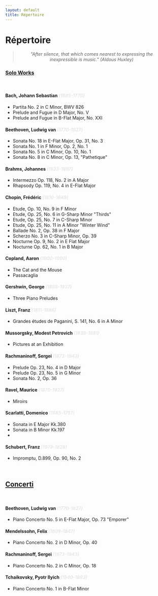 ```yaml
---
layout: default
title: Répertoire
---
```


<div class="post">
	<h1 class="pageTitle">Répertoire</h1>

<center>
	<blockquote><i>"After silence, that which comes nearest to expressing the inexpressible is music." (Aldous Huxley)</i></blockquote>
</center>

<h3><u>Solo Works</u></h3>
<br />

<h4>Bach, Johann Sebastian <i><span style="color:#e6e6e6">(1685-1770)</span></i></h4>
<ul>
    <li>Partita No. 2 in C Minor, BWV 826</li>
    <li>Prelude and Fugue in D Major, No. V</li>
    <li>Prelude and Fugue in B-Flat Major, No. XXI</li>
</ul>

<h4>Beethoven, Ludwig van <i><span style="color:#e6e6e6">(1770-1827)</span></i></h4>
<ul>
    <li>Sonata No. 18 in E-Flat Major, Op. 31, No. 3</li>
	<li>Sonata No. 1 in F Minor, Op. 2, No. 1</li>
	<li>Sonata No. 5 in C Minor, Op. 10, No. 1</li>
	<li>Sonata No. 8 in C Minor, Op. 13, "Pathetique"</li>
</ul>

<h4>Brahms, Johannes <i><span style="color:#e6e6e6">(1833-1897)</span></i></h4>
<ul>
    <li>Intermezzo Op. 118, No. 2 in A Major</li>
	<li>Rhapsody Op. 119, No. 4 in E-Flat Major</li>
</ul>

<h4>Chopin, Frédéric <i><span style="color:#e6e6e6">(1810-1849)</span></i></h4>
<ul>
    <li>Etude, Op. 10, No. 9 in F Minor</li>
	<li>Etude, Op. 25, No. 6 in G-Sharp Minor "Thirds"</li>
	<li>Etude, Op. 25, No. 7 in C-Sharp Minor</li>
	<li>Etude, Op. 25, No. 11 in A Minor "Winter Wind"</li>
	<li>Ballade No. 2, Op. 38 in F Major</li>
	<li>Scherzo No. 3 in C-Sharp Minor, Op. 39</li>
	<li>Nocturne Op. 9, No. 2 in E Flat Major</li>
	<li>Nocturne Op. 62, No. 1 in B Major</li>
</ul>

<h4>Copland, Aaron <i><span style="color:#e6e6e6">(1900-1990)</span></i></h4>
<ul>
    <li>The Cat and the Mouse</li>
	<li>Passacaglia</li>
</ul>

<h4>Gershwin, George <i><span style="color:#e6e6e6">(1898-1937)</span></i></h4>
<ul>
    <li>Three Piano Preludes</li>
</ul>

<h4>Liszt, Franz <i><span style="color:#e6e6e6">(1811-1886)</span></i></h4>
<ul>
    <li>Grandes études de Paganini, S. 141, No. 6 in A Minor</li>
</ul>
<!--
<h4>Mendelssohn, Felix (1809-1847)</h4>
<ul>
    <li></li>
	<li></li>
</ul>
-->
<h4>Mussorgsky, Modest Petrovich <i><span style="color:#e6e6e6">(1839-1881)</span></i></h4>
<ul>
    <li>Pictures at an Exhibition</li>
</ul>

<h4>Rachmaninoff, Sergei <i><span style="color:#e6e6e6">(1873-1943)</span></i></h4>
<ul>
    <li>Prelude Op. 23, No. 4 in D Major</li>
	<li>Prelude Op. 23, No. 5 in G Minor</li>
	<li>Sonata No. 2, Op. 36</li>
</ul>

<h4>Ravel, Maurice <i><span style="color:#e6e6e6">(1875-1937)</span></i></h4>
<ul>
    <li>Miroirs</li>
</ul>

<h4>Scarlatti, Domenico <i><span style="color:#e6e6e6">(1685-1757)</span></i></h4>
<ul>
    <li>Sonata in E Major Kk.380</li>
    <li>Sonata in B Minor Kk.197</li>
    <li></li>
</ul>

<h4>Schubert, Franz <i><span style="color:#e6e6e6">(1979-1828)</span></i></h4>
<ul>
    <li>Impromptu, D.899, Op. 90, No. 2</li>
</ul>

<br />
<h2><u>Concerti</u></h2>
<br />

<h4>Beethoven, Ludwig van <i><span style="color:#e6e6e6">(1770-1827)</span></i></h4>
<ul>
    <li>Piano Concerto No. 5 in E-Flat Major, Op. 73 "Emporer"</li>
</ul>

<h4>Mendelssohn, Felix <i><span style="color:#e6e6e6">(1809-1847)</span></i></h4>
<ul>
    <li>Piano Concerto No. 2 in D Minor, Op. 40</li>
</ul>

<h4>Rachmaninoff, Sergei <i><span style="color:#e6e6e6">(1873-1943)</span></i></h4>
<ul>
    <li>Piano Concerto No. 2 in C Minor, Op. 18</li>
</ul>

<h4>Tchaikovsky, Pyotr Ilyich <i><span style="color:#e6e6e6">(1840-1893)</span></i></h4>
<ul>
    <li>Piano Concerto No. 1 in B-Flat Minor</li>
</ul>

<!--
<h4></h4>
<ul>
    <li></li>
	<li></li>
	<li></li>
</ul>
-->

</div>
